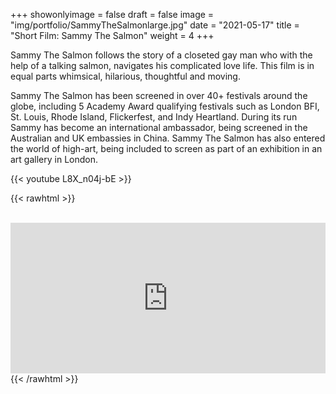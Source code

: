 +++
showonlyimage = false
draft = false
image = "img/portfolio/SammyTheSalmonlarge.jpg"
date = "2021-05-17"
title = "Short Film: Sammy The Salmon"
weight = 4
+++

Sammy The Salmon follows the story of a closeted gay man who with the help of a talking salmon, navigates his complicated love life.
This film is in equal parts whimsical, hilarious, thoughtful and moving.

<!--more-->

Sammy The Salmon has been screened in over 40+ festivals around the globe, including 5 Academy Award qualifying festivals such as London BFI, St. Louis, Rhode Island, Flickerfest, and Indy Heartland. During its run Sammy has become an international ambassador, being screened in the Australian and UK embassies in China. Sammy The Salmon has also entered the world of high-art, being included to screen as part of an exhibition in an art gallery in London.

{{< youtube L8X_n04j-bE >}}

{{< rawhtml >}}
<br><br>

  <iframe style="border: 0; width: 100%; height: 241px;" src="https://bandcamp.com/EmbeddedPlayer/album=4030959594/size=large/bgcol=333333/linkcol=0f91ff/artwork=small/transparent=true/" seamless><a href="http://marlongrunden.bandcamp.com/album/sammy-the-salmon-soundtrack">Sammy the Salmon - Soundtrack by Marlon Grunden</a></iframe>
{{< /rawhtml >}}
